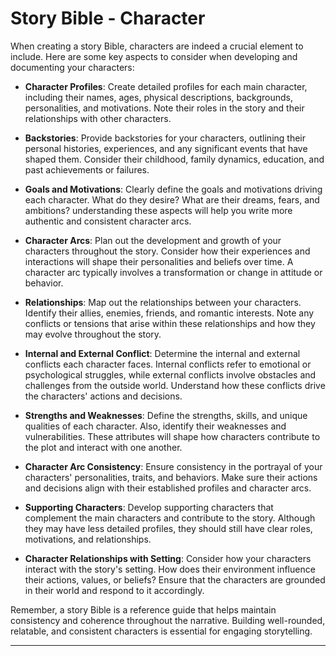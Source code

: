 # Story Bible - Character

When creating a story Bible, characters are indeed a crucial element to include. Here are some key aspects to consider when developing and documenting your characters:

* **Character Profiles**: Create detailed profiles for each main character, including their names, ages, physical descriptions, backgrounds, personalities, and motivations. Note their roles in the story and their relationships with other characters.

* **Backstories**: Provide backstories for your characters, outlining their personal histories, experiences, and any significant events that have shaped them. Consider their childhood, family dynamics, education, and past achievements or failures.

* **Goals and Motivations**: Clearly define the goals and motivations driving each character. What do they desire? What are their dreams, fears, and ambitions? understanding these aspects will help you write more authentic and consistent character arcs.

* **Character Arcs**: Plan out the development and growth of your characters throughout the story. Consider how their experiences and interactions will shape their personalities and beliefs over time. A character arc typically involves a transformation or change in attitude or behavior.

* **Relationships**: Map out the relationships between your characters. Identify their allies, enemies, friends, and romantic interests. Note any conflicts or tensions that arise within these relationships and how they may evolve throughout the story.

* **Internal and External Conflict**: Determine the internal and external conflicts each character faces. Internal conflicts refer to emotional or psychological struggles, while external conflicts involve obstacles and challenges from the outside world. Understand how these conflicts drive the characters' actions and decisions.

* **Strengths and Weaknesses**: Define the strengths, skills, and unique qualities of each character. Also, identify their weaknesses and vulnerabilities. These attributes will shape how characters contribute to the plot and interact with one another.

* **Character Arc Consistency**: Ensure consistency in the portrayal of your characters' personalities, traits, and behaviors. Make sure their actions and decisions align with their established profiles and character arcs.

* **Supporting Characters**: Develop supporting characters that complement the main characters and contribute to the story. Although they may have less detailed profiles, they should still have clear roles, motivations, and relationships.

* **Character Relationships with Setting**: Consider how your characters interact with the story's setting. How does their environment influence their actions, values, or beliefs? Ensure that the characters are grounded in their world and respond to it accordingly.

Remember, a story Bible is a reference guide that helps maintain consistency and coherence throughout the narrative. Building well-rounded, relatable, and consistent characters is essential for engaging storytelling.

---
